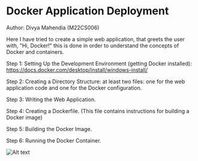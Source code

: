 # Docker Application Deployment

Author: Divya Mahendia (M22CS006)

Here I have tried to create a simple web application, that greets the user with, "Hi, Docker!"
this is done in order to understand the concepts of Docker and containers.

Step 1: Setting Up the Development Environment (getting Docker installed):  https://docs.docker.com/desktop/install/windows-install/

Step 2: Creating a Directory Structure: at least two files: one for the web application code and one for the Docker configuration.

Step 3: Writing the Web Application.

Step 4: Creating a Dockerfile. (This file contains instructions for building a Docker image)

Step 5: Building the Docker Image.

Step 6: Running the Docker Container.


![Alt text](<file:///C:/Users/divya/OneDrive/Pictures/Screenshots/Screenshot%202023-09-24%20163927.png>)







